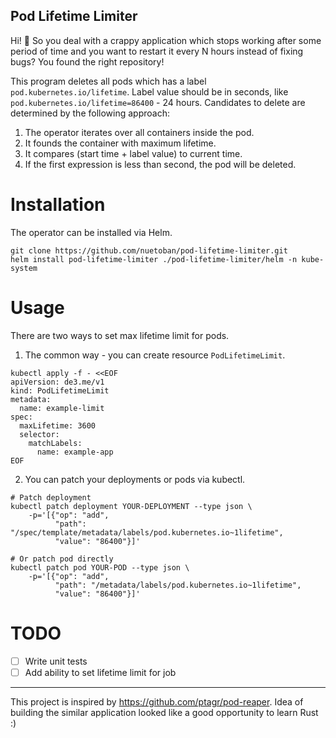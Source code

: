 Pod Lifetime Limiter
---

Hi! 👋 So you deal with a crappy application which stops working after some period of time
and you want to restart it every N hours instead of fixing bugs? You found the right
repository!

This program deletes all pods which has a label `pod.kubernetes.io/lifetime`.
Label value should be in seconds, like `pod.kubernetes.io/lifetime=86400` - 24 hours.
Candidates to delete are determined by the following approach:

1. The operator iterates over all containers inside the pod.
2. It founds the container with maximum lifetime.
3. It compares (start time + label value) to current time.
4. If the first expression is less than second, the pod will be deleted.

# Installation

The operator can be installed via Helm.
```shell
git clone https://github.com/nuetoban/pod-lifetime-limiter.git
helm install pod-lifetime-limiter ./pod-lifetime-limiter/helm -n kube-system
```

# Usage

There are two ways to set max lifetime limit for pods.

1. The common way - you can create resource `PodLifetimeLimit`.
```shell
kubectl apply -f - <<EOF
apiVersion: de3.me/v1
kind: PodLifetimeLimit
metadata:
  name: example-limit   
spec:
  maxLifetime: 3600
  selector:
    matchLabels:
      name: example-app         
EOF
```

2. You can patch your deployments or pods via kubectl.

```shell
# Patch deployment
kubectl patch deployment YOUR-DEPLOYMENT --type json \
    -p='[{"op": "add",
          "path": "/spec/template/metadata/labels/pod.kubernetes.io~1lifetime",
          "value": "86400"}]'

# Or patch pod directly
kubectl patch pod YOUR-POD --type json \
    -p='[{"op": "add",
          "path": "/metadata/labels/pod.kubernetes.io~1lifetime",
          "value": "86400"}]'
```

# TODO
- [ ] Write unit tests
- [ ] Add ability to set lifetime limit for job

---

This project is inspired by https://github.com/ptagr/pod-reaper.
Idea of building the similar application looked like a good opportunity to learn Rust :)

